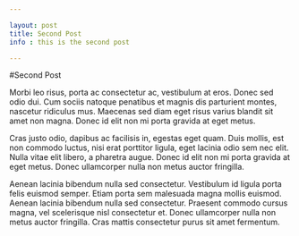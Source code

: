 ```yaml
---

layout: post
title: Second Post
info : this is the second post

---
```


#Second Post

Morbi leo risus, porta ac consectetur ac, vestibulum at eros. Donec sed odio dui. Cum sociis natoque penatibus et magnis dis parturient montes, nascetur ridiculus mus. Maecenas sed diam eget risus varius blandit sit amet non magna. Donec id elit non mi porta gravida at eget metus.

Cras justo odio, dapibus ac facilisis in, egestas eget quam. Duis mollis, est non commodo luctus, nisi erat porttitor ligula, eget lacinia odio sem nec elit. Nulla vitae elit libero, a pharetra augue. Donec id elit non mi porta gravida at eget metus. Donec ullamcorper nulla non metus auctor fringilla.

Aenean lacinia bibendum nulla sed consectetur. Vestibulum id ligula porta felis euismod semper. Etiam porta sem malesuada magna mollis euismod. Aenean lacinia bibendum nulla sed consectetur. Praesent commodo cursus magna, vel scelerisque nisl consectetur et. Donec ullamcorper nulla non metus auctor fringilla. Cras mattis consectetur purus sit amet fermentum.
